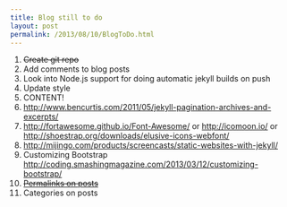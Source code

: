 ```yaml
---
title: Blog still to do
layout: post
permalink: /2013/08/10/BlogToDo.html
---
```


1. ~~Create git repo~~
1. Add comments to blog posts
1. Look into Node.js support for doing automatic jekyll builds on push
1. Update style
1. CONTENT!
1. http://www.bencurtis.com/2011/05/jekyll-pagination-archives-and-excerpts/
1. http://fortawesome.github.io/Font-Awesome/ or http://icomoon.io/ or http://shoestrap.org/downloads/elusive-icons-webfont/
1. http://mijingo.com/products/screencasts/static-websites-with-jekyll/
1. Customizing Bootstrap http://coding.smashingmagazine.com/2013/03/12/customizing-bootstrap/
1. ~~[Permalinks on posts](http://grinnick.com/posts/how-to-manage-permalinks-in-jekyll)~~ 
1. Categories on posts 
